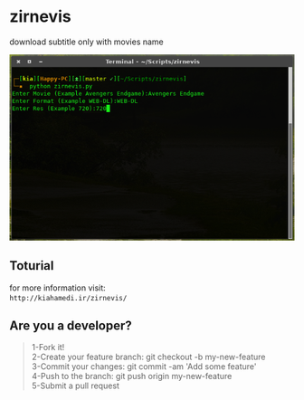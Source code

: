 # zirnevis
download subtitle only with movies name


![alt text](https://raw.githubusercontent.com/kiahamedi/zirnevis/master/Screenshot.png)

## Toturial
for more information visit:<br>
`http://kiahamedi.ir/zirnevis/`

## Are you a developer?
> 1-Fork it!</br>
> 2-Create your feature branch: git checkout -b my-new-feature</br>
> 3-Commit your changes: git commit -am 'Add some feature'</br>
> 4-Push to the branch: git push origin my-new-feature</br>
> 5-Submit a pull request</br>
